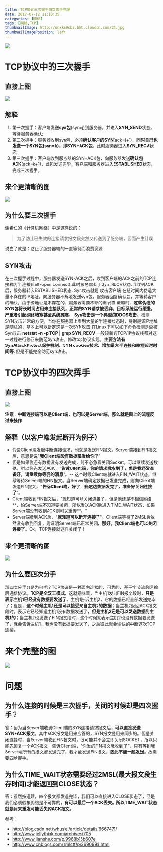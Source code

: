 ```yaml
---
title: TCP协议三次握手四次挥手整理
date: 2017-07-12 11:10:35
categories: [网络]
tags: [网络,TCP]
thumbnailImage: http://onxkn9cbz.bkt.clouddn.com/24.jpg	
thumbnailImagePosition: left
---
```

<!-- toc -->
<!--more-->
![](http://onxkn9cbz.bkt.clouddn.com/24.jpg)
#  TCP协议中的三次握手
## 直接上图
![](tcp-shakehands/01.png)
## 解释
1. 第一次握手：客户端发送**syn包**(syn=j)到服务器，并进入**SYN_SEND**状态，等待服务器确认;
2. 第二次握手：服务器收到syn包，必须**确认客户的SYN**(ack=j+1)，**同时自己也发送一个SYN包(syn=k)，即SYN+ACK包**，此时服务器进入**SYN_RECV**状态;
3. 第三次握手：客户端收到服务器的SYN+ACK包，向服务器发送**确认包ACK**(ack=k+1)，此包发送完毕，客户端和服务器进入**ESTABLISHED**状态，完成三次握手。
## 来个更清晰的图
![](tcp-shakehands/04.png)
## 为什么要三次握手
谢希仁的《计算机网络》中是这样说的：
> 为了防止已失效的连接请求报文段突然又传送到了服务端，因而产生错误

说白了就是：防止了服务器端的一直等待而浪费资源

## SYN攻击
在三次握手过程中，服务器发送SYN-ACK之后，收到客户端的ACK之前的TCP连接称为半连接(half-open connect).此时服务器处于Syn_RECV状态.当收到ACK后，服务器转入ESTABLISHED状态.
Syn攻击就是 攻击客户端 在短时间内伪造大量不存在的IP地址，向服务器不断地发送syn包，服务器回复确认包，并等待客户的确认，由于源地址是不存在的，服务器需要不断的重发直 至超时，**这些伪造的SYN包将长时间占用未连接队列，正常的SYN请求被丢弃，目标系统运行缓慢，严重者引起网络堵塞甚至系统瘫痪**。
**Syn攻击是一个典型的DDOS攻击**。检测SYN攻击非常的方便，当你在服务器上看到大量的半连接状态时，特别是源IP地址是随机的，基本上可以断定这是一次SYN攻击.在Linux下可以如下命令检测是否被Syn攻击
**netstat -n -p TCP | grep SYN_RECV**
一般较新的TCP/IP协议栈都对这一过程进行修正来防范Syn攻击，修改tcp协议实现。**主要方法有SynAttackProtect保护机制、SYN cookies技术、增加最大半连接和缩短超时时间等**.
但是不能完全防范syn攻击。

# TCP协议中的四次挥手
## 直接上图
![](tcp-shakehands/02.png)

**注意：中断连接端可以是Client端，也可以是Server端，那么就是图上的流程反过来操作**

## 解释（以客户端发起断开为例子）
- 假设Client端发起中断连接请求，也就是发送FIN报文。Server端接到FIN报文后，意思是说"**我Client端没有数据要发给你了**"
- 但是如果你还有数据没有发送完成，则不必急着关闭Socket，可以继续发送数据。所以你先发送ACK，"**告诉Client端，你的请求我收到了，但是我还没准备好，请继续你等我的消息**"。-- 这个时候Client端就进入FIN_WAIT状态，继续等待Server端的FIN报文。当Server端确定数据已发送完成，则向Client端发送FIN报文，"**告诉Client端，好了，我这边数据发完了，准备好关闭连接了**"。
- Client端收到FIN报文后，"就知道可以关闭连接了，但是他还是不相信网络**，怕Server端不知道要关闭，所以发送ACK后进入TIME_WAIT状态，如果Server端没有收到ACK则可以重传**。“
- Server端收到ACK后，"**就知道可以断开连接了**"。Client端等待了2MSL后依然没有收到回复，则证明Server端已正常关闭，**那好，我Client端也可以关闭连接了**。Ok，TCP连接就这样关闭了！

## 来个更清晰的图
![](tcp-shakehands/05.png)

## 为什么要四次分手
那四次分手又是为何呢？TCP协议是一种面向连接的、可靠的、基于字节流的运输层通信协议。**TCP是全双工模式**，这就意味着，当主机1发出FIN报文段时，**只是表示主机1已经没有数据要发送了**，主机1告诉主机2，它的数据已经全部发送完毕了；但是，**这个时候主机1还是可以接受来自主机2的数据**；当主机2返回ACK报文段时，表示它已经知道主机1没有数据发送了，**但是主机2还是可以发送数据到主机1的**；当主机2也发送了FIN报文段时，这个时候就表示主机2也没有数据要发送了，就会告诉主机1，我也没有数据要发送了，之后彼此就会愉快的中断这次TCP连接。

# 来个完整的图
![](tcp-shakehands/03.png)

# 问题
## 为什么连接的时候是三次握手，关闭的时候却是四次握手？
答：因为当Server端收到Client端的SYN连接请求报文后，**可以直接发送SYN+ACK报文**。其中ACK报文是用来应答的，SYN报文是用来同步的。但是关闭连接时，当Server端收到FIN报文时，很可能并不会立即关闭SOCKET，所以只能先回复一个ACK报文，告诉Client端，"你发的FIN报文我收到了"。只有等到我Server端所有的报文都发送完了，我才能发送FIN报文，**因此不能一起发送**。故需要四步握手。

## 为什么TIME_WAIT状态需要经过2MSL(最大报文段生存时间)才能返回到CLOSE状态？
答：虽然按道理，四个报文都发送完毕，我们可以直接进入CLOSE状态了，但是我们必须假象网络是不可靠的，**有可以最后一个ACK丢失。所以TIME_WAIT状态就是用来重发可能丢失的ACK报文。**

参考：
- http://blog.csdn.net/whuslei/article/details/6667471/
- http://www.jellythink.com/archives/705
- http://www.jianshu.com/p/9968b16b607e
- http://www.cnblogs.com/zmlctt/p/3690998.html

